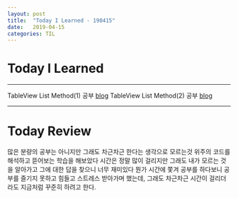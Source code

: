 ```yaml
---
layout: post
title:  "Today I Learned - 190415"
date:   2019-04-15
categories: TIL
---
```


# Today I Learned

---

TableView List Method(1) 공부 [blog](https://vincentgeranium.github.io/swift,/ios/2019/04/15/TableView-List-Method.html)
TableView List Method(2) 공부 [blog](https://vincentgeranium.github.io/swift,/ios/2019/04/15/TableView-List-Method-2.html)

---

# Today Review

많은 분량의 공부는 아니지만 그래도 차근차근 한다는 생각으로 모르는것 위주의 코드를 해석하고 뜯어보는 학습을 해보았다
시간은 정말 많이 걸리지만 그래도 내가 모르는 것을 알아가고 그에 대한 답을 찾으니 너무 재미있다
뭔가 시간에 쫓겨 공부를 하다보니 공부를 즐기지 못하고 힘들고 스트레스 받아가며 했는데, 그래도 차근차근 시간이 걸리더라도
지금처럼 꾸준히 하려고 한다.
